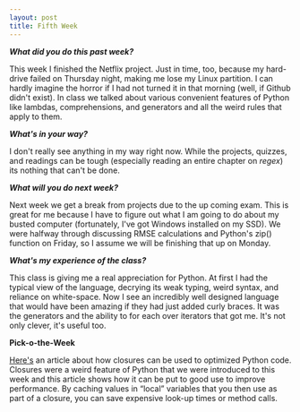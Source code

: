 ```yaml
---
layout: post
title: Fifth Week
---
```

<p><b><i>What did you do this past week?</i></b></p>
<p>This week I finished the Netflix project. Just in time, too, because my hard-drive failed on Thursday night, making me lose my Linux partition. I can hardly imagine the horror if I had not turned it in that morning (well, if Github didn't exist). In class we talked about various convenient features of Python like lambdas, comprehensions, and generators and all the weird rules that apply to them.</p>
<p><b><i>What's in your way?</i></b></p>
<p>I don't really see anything in my way right now. While the projects, quizzes, and readings can be tough (especially reading an entire chapter on <i>regex</i>) its nothing that can't be done.</p>
<p><b><i>What will you do next week?</i></b></p>
<p>Next week we get a break from projects due to the up coming exam. This is great for me because I have to figure out what I am going to do about my busted computer (fortunately, I've got Windows installed on my SSD). We were halfway through discussing RMSE calculations and Python's zip() function on Friday, so I assume we will be finishing that up on Monday.</p>
<p><b><i>What's my experience of the class?</i></b></p>
<p>This class is giving me a real appreciation for Python. At first I had the typical view of the language, decrying its weak typing, weird syntax, and reliance on white-space. Now I see an incredibly well designed language that would have been amazing if they had just added curly braces. It was the generators and the ability to for each over iterators that got me. It's not only clever, it's useful too.</p>
<p><b>Pick-o-the-Week</b></p>
<p><a href = "http://tech.magnetic.com/2015/05/optimize-python-with-closures.html">Here's</a> an article about how closures can be used to optimized Python code. Closures were a weird feature of Python that we were introduced to this week and this article shows how it can be put to good use to improve performance. By caching values in “local” variables that you then use as part of a closure, you can save expensive look-up times or method calls.</p>
